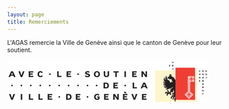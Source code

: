 ```yaml
---
layout: page
title: Remerciements
---
```


L'AGAS remercie la Ville de Genève ainsi que le canton de Genève pour leur soutient.

![Soutien Ville de Genève](/assets/img/SoutienVilleDeGE.png "Soutien Ville de Genève")
